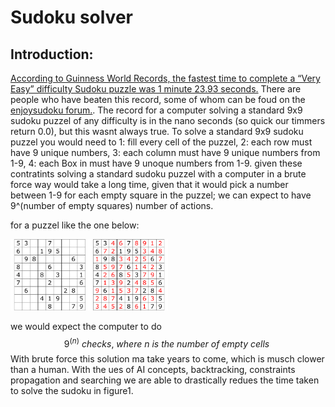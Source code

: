 # Sudoku solver

## Introduction:

[According to Guinness World Records, the fastest time to complete a “Very Easy” difficulty Sudoku puzzle was 1 minute 23.93 seconds.](https://sudoku.com/how-to-play/who-has-the-guinness-world-record-for-fastest-sudoku-player/#:~:text=According%20to%20Guinness%20World%20Records,Snyder%2C%20an%20American%20Sudoku%20champion.) There are people who have beaten this record, some of whom can be foud on the [enjoysudoku forum.](http://forum.enjoysudoku.com/did-i-just-break-the-world-record-of-speed-sudoku-t35563.html). 
The record for a computer solving a standard 9x9 sudoku puzzel of any difficulty is in the nano seconds (so quick our timmers return 0.0), but this wasnt always true. To solve a standard 9x9 sudoku puzzel you would need to 1: fill every cell of the puzzel, 2: each row must have 9 unique numbers, 3: each column must have 9 unique numbers from 1-9, 4: each Box in must have 9 unoque numbers from 1-9. given these contratints solving a standard sudoku puzzel with a computer in a brute force way would take a long time, given that it would pick a number between 1-9 for each empty square in the puzzel; we can expect to have 9^(number of empty squares) number of actions. 

for a puzzel like the one below:

<img src="images/sudoku.png" style="width: 50%;"/>


we would expect the computer to do $$ 9^(n)\ checks,\ where\ n\ is\ the\ number\ of\ empty\ cells\ $$ With brute force this solution ma take years to come, which is musch clower than a human. With the ues of AI concepts, backtracking, constraints propagation and searching we are able to drastically redues the time taken to solve the sudoku in figure1.

